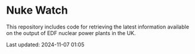 # Nuke Watch

This repository includes code for retrieving the latest information available on the output of EDF nuclear power plants in the UK.

Last updated: 2024-11-07 01:05